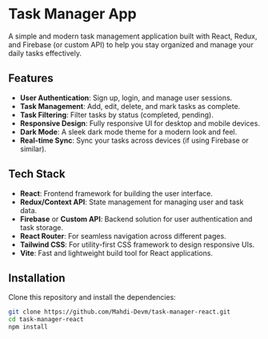 # Task Manager App

A simple and modern task management application built with React, Redux, and Firebase (or custom API) to help you stay organized and manage your daily tasks effectively.

## Features

- **User Authentication**: Sign up, login, and manage user sessions.
- **Task Management**: Add, edit, delete, and mark tasks as complete.
- **Task Filtering**: Filter tasks by status (completed, pending).
- **Responsive Design**: Fully responsive UI for desktop and mobile devices.
- **Dark Mode**: A sleek dark mode theme for a modern look and feel.
- **Real-time Sync**: Sync your tasks across devices (if using Firebase or similar).
  
## Tech Stack

- **React**: Frontend framework for building the user interface.
- **Redux/Context API**: State management for managing user and task data.
- **Firebase** or **Custom API**: Backend solution for user authentication and task storage.
- **React Router**: For seamless navigation across different pages.
- **Tailwind CSS**: For utility-first CSS framework to design responsive UIs.
- **Vite**: Fast and lightweight build tool for React applications.

## Installation

Clone this repository and install the dependencies:

```bash
git clone https://github.com/Mahdi-Devm/task-manager-react.git
cd task-manager-react
npm install
